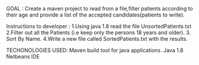 GOAL :
Create a maven project to read from a file,filter patients according to their age and provide a list of the accepted candidates(patients to write).

Instructions to developer :
	1.Using java 1.8 read the file UnsortedPatients.txt
	2.Filter out all the Patients (i.e keep only the persons 18 years and older).
	3. Sort By Name.
	4.Write a new  file called SortedPatients.txt with the results.
	
	
TECHONOLOGIES USED:
Maven build tool for java applications.
Java 1.8
Netbeans IDE

